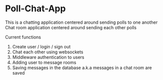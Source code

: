 # Poll-Chat-App
This is a chatting application centered around sending polls to one another 
Chat room application centered around sending each other polls



Current functions 
1) Create user / login / sign out
2) Chat each other using websockets 
3) Middleware authentication to users 
4) Adding user to message rooms
5) Saving messages in the database a.k.a messages in a chat room are saved 
